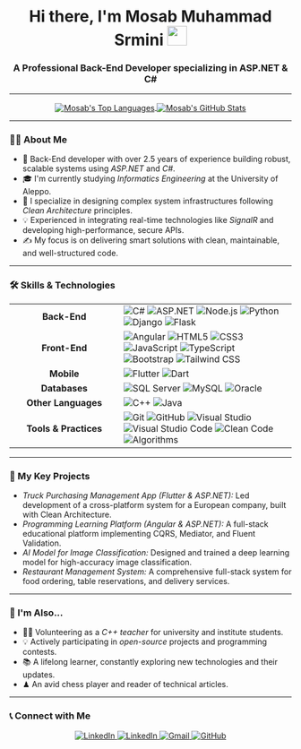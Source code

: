 <h1 align="center">Hi there, I'm Mosab Muhammad Srmini <img src="https://media.giphy.com/media/hvRJCLFzcasrR4ia7z/giphy.gif" width="35"></h1>
<h3 align="center">A Professional Back-End Developer specializing in ASP.NET & C#</h3>

---

<p align="center">
  <a href="https://github.com/anuraghazra/github-readme-stats">
    <img align="center" src="https://github-readme-stats.vercel.app/api/top-langs?username=YourGitHubUsername&show_icons=true&locale=en&layout=compact&theme=dark" alt="Mosab's Top Languages" />
  </a>
  <a href="https://github.com/anuraghazra/github-readme-stats">
    <img align="center" src="https://github-readme-stats.vercel.app/api?username=YourGitHubUsername&show_icons=true&locale=en&theme=dark" alt="Mosab's GitHub Stats" />
  </a>
</p>

---

### 👨‍💻 About Me

* 🚀 Back-End developer with over 2.5 years of experience building robust, scalable systems using *ASP.NET* and *C#*.
* 🎓 I'm currently studying *Informatics Engineering* at the University of Aleppo.
* 🔧 I specialize in designing complex system infrastructures following *Clean Architecture* principles.
* 💡 Experienced in integrating real-time technologies like *SignalR* and developing high-performance, secure APIs.
* ✍ My focus is on delivering smart solutions with clean, maintainable, and well-structured code.

---

### 🛠 Skills & Technologies

<table>
  <tr>
    <td align="center" width="180"><strong>Back-End</strong></td>
    <td>
      <img src="https://img.shields.io/badge/C%23-239120?style=for-the-badge&logo=c-sharp&logoColor=white" alt="C#">
      <img src="https://img.shields.io/badge/ASP.NET-5C2D91?style=for-the-badge&logo=dotnet&logoColor=white" alt="ASP.NET">
      <img src="https://img.shields.io/badge/Node.js-339933?style=for-the-badge&logo=nodedotjs&logoColor=white" alt="Node.js">
      <img src="https://img.shields.io/badge/Python-FFD43B?style=for-the-badge&logo=python&logoColor=blue" alt="Python">
      <img src="https://img.shields.io/badge/Django-092E20?style=for-the-badge&logo=django&logoColor=white" alt="Django">
      <img src="https://img.shields.io/badge/Flask-000000?style=for-the-badge&logo=flask&logoColor=white" alt="Flask">
    </td>
  </tr>
  <tr>
    <td align="center" width="180"><strong>Front-End</strong></td>
    <td>
      <img src="https://img.shields.io/badge/Angular-DD0031?style=for-the-badge&logo=angular&logoColor=white" alt="Angular">
      <img src="https://img.shields.io/badge/HTML5-E34F26?style=for-the-badge&logo=html5&logoColor=white" alt="HTML5">
      <img src="https://img.shields.io/badge/CSS3-1572B6?style=for-the-badge&logo=css3&logoColor=white" alt="CSS3">
      <img src="https://img.shields.io/badge/JavaScript-F7DF1E?style=for-the-badge&logo=javascript&logoColor=black" alt="JavaScript">
      <img src="https://img.shields.io/badge/TypeScript-3178C6?style=for-the-badge&logo=typescript&logoColor=white" alt="TypeScript">
      <img src="https://img.shields.io/badge/Bootstrap-563D7C?style=for-the-badge&logo=bootstrap&logoColor=white" alt="Bootstrap">
      <img src="https://img.shields.io/badge/Tailwind_CSS-38B2AC?style=for-the-badge&logo=tailwind-css&logoColor=white" alt="Tailwind CSS">
    </td>
  </tr>
  <tr>
    <td align="center" width="180"><strong>Mobile</strong></td>
    <td>
      <img src="https://img.shields.io/badge/Flutter-02569B?style=for-the-badge&logo=flutter&logoColor=white" alt="Flutter">
      <img src="https://img.shields.io/badge/Dart-0175C2?style=for-the-badge&logo=dart&logoColor=white" alt="Dart">
    </td>
  </tr>
  <tr>
    <td align="center" width="180"><strong>Databases</strong></td>
    <td>
      <img src="https://img.shields.io/badge/Microsoft_SQL_Server-CC2927?style=for-the-badge&logo=microsoft-sql-server&logoColor=white" alt="SQL Server">
      <img src="https://img.shields.io/badge/MySQL-4479A1?style=for-the-badge&logo=mysql&logoColor=white" alt="MySQL">
      <img src="https://img.shields.io/badge/Oracle-F80000?style=for-the-badge&logo=oracle&logoColor=white" alt="Oracle">
    </td>
  </tr>
  <tr>
    <td align="center" width="180"><strong>Other Languages</strong></td>
    <td>
      <img src="https://img.shields.io/badge/C%2B%2B-00599C?style=for-the-badge&logo=cplusplus&logoColor=white" alt="C++">
      <img src="https://img.shields.io/badge/Java-ED8B00?style=for-the-badge&logo=openjdk&logoColor=white" alt="Java">
    </td>
  </tr>
    <tr>
    <td align="center" width="180"><strong>Tools & Practices</strong></td>
    <td>
      <img src="https://img.shields.io/badge/Git-F05032?style=for-the-badge&logo=git&logoColor=white" alt="Git">
      <img src="https://img.shields.io/badge/GitHub-181717?style=for-the-badge&logo=github&logoColor=white" alt="GitHub">
      <img src="https://img.shields.io/badge/Visual_Studio-5C2D91?style=for-the-badge&logo=visual-studio&logoColor=white" alt="Visual Studio">
      <img src="https://img.shields.io/badge/VS_Code-007ACC?style=for-the-badge&logo=visual-studio-code&logoColor=white" alt="Visual Studio Code">
      <img src="https://img.shields.io/badge/Clean_Code-FFFFFF?style=for-the-badge" alt="Clean Code">
      <img src="https://img.shields.io/badge/Algorithms-black?style=for-the-badge" alt="Algorithms">
    </td>
  </tr>
</table>

---

### 🚀 My Key Projects

* *Truck Purchasing Management App (Flutter & ASP.NET):* Led development of a cross-platform system for a European company, built with Clean Architecture.
* *Programming Learning Platform (Angular & ASP.NET):* A full-stack educational platform implementing CQRS, Mediator, and Fluent Validation.
* *AI Model for Image Classification:* Designed and trained a deep learning model for high-accuracy image classification.
* *Restaurant Management System:* A comprehensive full-stack system for food ordering, table reservations, and delivery services.

---

### 🌱 I'm Also...

* 👨‍🏫 Volunteering as a *C++ teacher* for university and institute students.
* 💡 Actively participating in *open-source* projects and programming contests.
* 📚 A lifelong learner, constantly exploring new technologies and their updates.
* ♟ An avid chess player and reader of technical articles.

---

### 📞 Connect with Me

<p align="center">
    <a href="#" target="_blank">
    <img src="https://img.shields.io/badge/WhatsApp-0A66C2?style=for-the-badge&logo=linkedin&logoColor=white" alt="LinkedIn">
  </a>
  <a href="#" target="_blank">
    <img src="https://img.shields.io/badge/LinkedIn-0A66C2?style=for-the-badge&logo=linkedin&logoColor=white" alt="LinkedIn">
  </a>
  <a href="mailto:your-email@example.com">
    <img src="https://img.shields.io/badge/Gmail-D14836?style=for-the-badge&logo=gmail&logoColor=white" alt="Gmail">
  </a>
  <a href="https://github.com/YourGitHubUsername">
    <img src="https://img.shields.io/badge/GitHub-181717?style=for-the-badge&logo=github&logoColor=white" alt="GitHub">
  </a>
</p>
